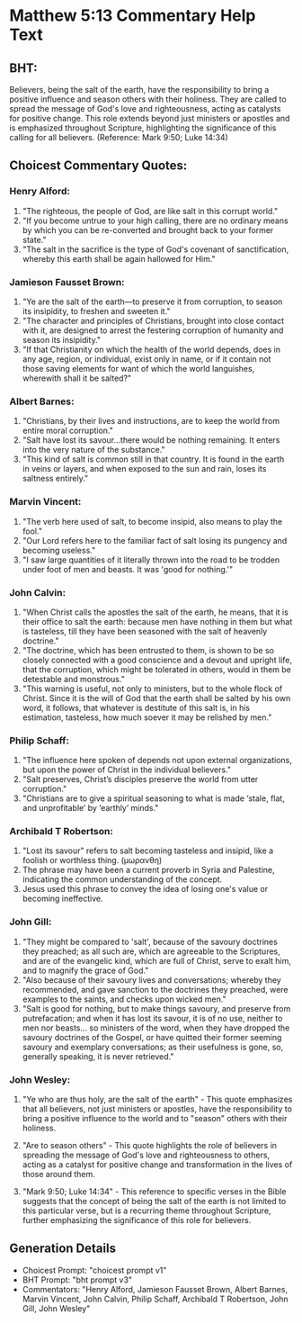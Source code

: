 # Matthew 5:13 Commentary Help Text

## BHT:
Believers, being the salt of the earth, have the responsibility to bring a positive influence and season others with their holiness. They are called to spread the message of God's love and righteousness, acting as catalysts for positive change. This role extends beyond just ministers or apostles and is emphasized throughout Scripture, highlighting the significance of this calling for all believers. (Reference: Mark 9:50; Luke 14:34)

## Choicest Commentary Quotes:
### Henry Alford:
1. "The righteous, the people of God, are like salt in this corrupt world."
2. "If you become untrue to your high calling, there are no ordinary means by which you can be re-converted and brought back to your former state."
3. "The salt in the sacrifice is the type of God's covenant of sanctification, whereby this earth shall be again hallowed for Him."

### Jamieson Fausset Brown:
1. "Ye are the salt of the earth—to preserve it from corruption, to season its insipidity, to freshen and sweeten it."
2. "The character and principles of Christians, brought into close contact with it, are designed to arrest the festering corruption of humanity and season its insipidity."
3. "If that Christianity on which the health of the world depends, does in any age, region, or individual, exist only in name, or if it contain not those saving elements for want of which the world languishes, wherewith shall it be salted?"

### Albert Barnes:
1. "Christians, by their lives and instructions, are to keep the world from entire moral corruption."
2. "Salt have lost its savour...there would be nothing remaining. It enters into the very nature of the substance."
3. "This kind of salt is common still in that country. It is found in the earth in veins or layers, and when exposed to the sun and rain, loses its saltness entirely."

### Marvin Vincent:
1. "The verb here used of salt, to become insipid, also means to play the fool."
2. "Our Lord refers here to the familiar fact of salt losing its pungency and becoming useless."
3. "I saw large quantities of it literally thrown into the road to be trodden under foot of men and beasts. It was 'good for nothing.'"

### John Calvin:
1. "When Christ calls the apostles the salt of the earth, he means, that it is their office to salt the earth: because men have nothing in them but what is tasteless, till they have been seasoned with the salt of heavenly doctrine."
2. "The doctrine, which has been entrusted to them, is shown to be so closely connected with a good conscience and a devout and upright life, that the corruption, which might be tolerated in others, would in them be detestable and monstrous."
3. "This warning is useful, not only to ministers, but to the whole flock of Christ. Since it is the will of God that the earth shall be salted by his own word, it follows, that whatever is destitute of this salt is, in his estimation, tasteless, how much soever it may be relished by men."

### Philip Schaff:
1. "The influence here spoken of depends not upon external organizations, but upon the power of Christ in the individual believers."
2. "Salt preserves, Christ’s disciples preserve the world from utter corruption."
3. "Christians are to give a spiritual seasoning to what is made ‘stale, flat, and unprofitable’ by ‘earthly’ minds."

### Archibald T Robertson:
1. "Lost its savour" refers to salt becoming tasteless and insipid, like a foolish or worthless thing. (μωρανθη)
2. The phrase may have been a current proverb in Syria and Palestine, indicating the common understanding of the concept. 
3. Jesus used this phrase to convey the idea of losing one's value or becoming ineffective.

### John Gill:
1. "They might be compared to 'salt', because of the savoury doctrines they preached; as all such are, which are agreeable to the Scriptures, and are of the evangelic kind, which are full of Christ, serve to exalt him, and to magnify the grace of God."
2. "Also because of their savoury lives and conversations; whereby they recommended, and gave sanction to the doctrines they preached, were examples to the saints, and checks upon wicked men."
3. "Salt is good for nothing, but to make things savoury, and preserve from putrefacation; and when it has lost its savour, it is of no use, neither to men nor beasts... so ministers of the word, when they have dropped the savoury doctrines of the Gospel, or have quitted their former seeming savoury and exemplary conversations; as their usefulness is gone, so, generally speaking, it is never retrieved."

### John Wesley:
1. "Ye who are thus holy, are the salt of the earth" - This quote emphasizes that all believers, not just ministers or apostles, have the responsibility to bring a positive influence to the world and to "season" others with their holiness.

2. "Are to season others" - This quote highlights the role of believers in spreading the message of God's love and righteousness to others, acting as a catalyst for positive change and transformation in the lives of those around them.

3. "Mark 9:50; Luke 14:34" - This reference to specific verses in the Bible suggests that the concept of being the salt of the earth is not limited to this particular verse, but is a recurring theme throughout Scripture, further emphasizing the significance of this role for believers.


## Generation Details
- Choicest Prompt: "choicest prompt v1"
- BHT Prompt: "bht prompt v3"
- Commentators: "Henry Alford, Jamieson Fausset Brown, Albert Barnes, Marvin Vincent, John Calvin, Philip Schaff, Archibald T Robertson, John Gill, John Wesley"
